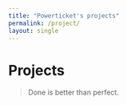 ```yaml
---
title: "Powerticket's projects"
permalink: /project/
layout: single
---
```




# Projects

> Done is better than perfect.